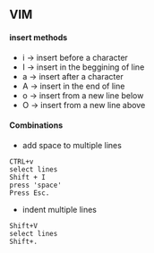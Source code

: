 ## VIM
#### insert methods
* i -> insert before a character
* I -> insert in the beggining of line
* a -> insert after a character 
* A -> insert in the end of line
* o -> insert from a new line below
* O -> insert from a new line above

#### Combinations 
* add space to multiple lines
```
CTRL+v
select lines
Shift + I
press 'space'
Press Esc.
```

* indent multiple lines
```
Shift+V
select lines
Shift+.
```
